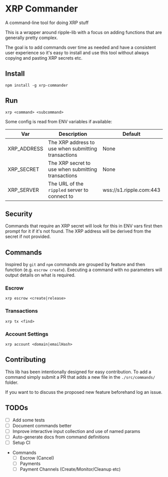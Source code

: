 # XRP Commander

A command-line tool for doing XRP stuff

This is a wrapper around ripple-lib with a focus on adding functions that are generally pretty complex. 

The goal is to add commands over time as needed and have a consistent user experience so it's easy to install and use this tool without always copying and pasting XRP secrets etc.

## Install

```
npm install -g xrp-commander
```

## Run

```
xrp <command> <subcommand>
```

Some config is read from ENV variables if available:

| Var | Description | Default |
|-----|-------------|---------|
| XRP_ADDRESS | The XRP address to use when submitting transactions | None |
| XRP_SECRET | The XRP secret to use when submitting transactions | None |
| XRP_SERVER | The URL of the `rippled` server to connect to | wss://s1.ripple.com:443 |

## Security

Commands that require an XRP secret will look for this in ENV vars first then prompt for it if it's not found.
The XRP address will be derived from the secret if not provided.

## Commands

Inspired by `git` and `npm` commands are grouped by feature and then function (e.g. `escrow create`). Executing a command with no parameters will output details on what is required.

### Escrow

```
xrp escrow <create|release>
```

### Transactions

```
xrp tx <find>
```

### Account Settings

```
xrp account <domain|emailHash>
```

## Contributing

This lib has been intentionally designed for easy contribution. To add a command simply submit a PR that adds a new file in the `./src/commands/` folder.

If you want to to discuss the proposed new feature beforehand log an issue.

## TODOs

 - [ ] Add some tests
 - [ ] Document commands better
 - [ ] Improve interactive input collection and use of named params
 - [ ] Auto-generate docs from command definitions
 - [ ] Setup CI
 
 - Commands
   - [ ] Escrow (Cancel)
   - [ ] Payments
   - [ ] Payment Channels (Create/Monitor/Cleanup etc)